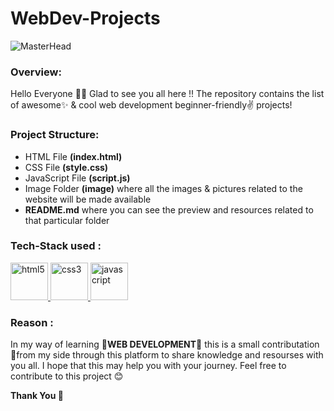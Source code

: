 # WebDev-Projects
![MasterHead](https://spindigitalmedia.com/wp-content/uploads/2019/02/web-development.jpg)
### Overview:
 Hello Everyone 👋🏻 Glad to see you all here !! The repository contains the list of awesome✨ & cool web development beginner-friendly✌️ projects! 
### Project Structure:
- HTML File **(index.html)**
- CSS File **(style.css)**
- JavaScript File **(script.js)**
- Image Folder **(image)** where all the images & pictures related to the website will be made available
- **README.md** where you can see the preview and resources related to that particular folder
### Tech-Stack used :
<p align="left"><a href="https://www.w3schools.com/html/" target="_blank" rel="noreferrer"> <img src="https://cdn.pixabay.com/photo/2017/08/05/11/16/logo-2582748_1280.png" alt="html5" width="60" height="60"/> </a><a href="https://www.w3schools.com/css/" target="_blank" rel="noreferrer"> <img src="https://cdn.pixabay.com/photo/2017/08/05/11/16/logo-2582747_1280.png" alt="css3" width="60" height="60"/> </a><a href="https://www.w3schools.com/js/" target="_blank" rel="noreferrer"> <img src="https://dev.welaika.com/images/javascript-1a855dbd.svg" alt="javascript" width="60" height="60"/> </a></p>

### Reason :
In my way of learning **🔰WEB DEVELOPMENT🔰** this is a small contributation 🏹from my side through this platform to share knowledge and resourses with you all. I hope that this may help you with your journey. Feel free to contribute to this project 😊

**Thank You 🙏**
